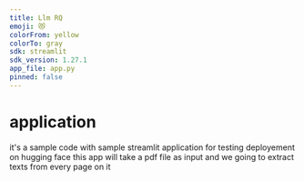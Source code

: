 ```yaml
---
title: Llm RQ
emoji: 😻
colorFrom: yellow
colorTo: gray
sdk: streamlit
sdk_version: 1.27.1
app_file: app.py
pinned: false
---
```

# application
it's a sample code with sample streamlit application for testing deployement on hugging face
this app will take a pdf file as input and we going to extract texts from every page on it 

